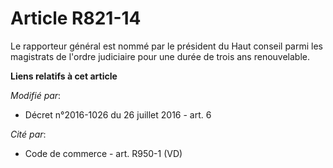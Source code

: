 # Article R821-14

Le rapporteur général est nommé par le président du Haut conseil parmi les magistrats de l'ordre judiciaire pour une durée de
trois ans renouvelable.

**Liens relatifs à cet article**

_Modifié par_:

  - Décret n°2016-1026 du 26 juillet 2016 - art. 6

_Cité par_:

  - Code de commerce - art. R950-1 (VD)
